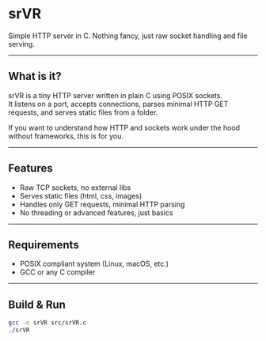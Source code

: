 # srVR

Simple HTTP server in C. Nothing fancy, just raw socket handling and file serving.

---

## What is it?

srVR is a tiny HTTP server written in plain C using POSIX sockets.  
It listens on a port, accepts connections, parses minimal HTTP GET requests, and serves static files from a folder.

If you want to understand how HTTP and sockets work under the hood without frameworks, this is for you.

---

## Features

- Raw TCP sockets, no external libs  
- Serves static files (html, css, images)  
- Handles only GET requests, minimal HTTP parsing  
- No threading or advanced features, just basics  

---

## Requirements

- POSIX compliant system (Linux, macOS, etc.)  
- GCC or any C compiler  

---

## Build & Run

```bash
gcc -o srVR src/srVR.c
./srVR

